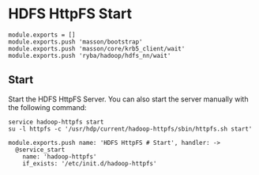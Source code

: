 
# HDFS HttpFS Start

    module.exports = []
    module.exports.push 'masson/bootstrap'
    module.exports.push 'masson/core/krb5_client/wait'
    module.exports.push 'ryba/hadoop/hdfs_nn/wait'

## Start

Start the HDFS HttpFS Server. You can also start the server
manually with the following command:

```
service hadoop-httpfs start
su -l httpfs -c '/usr/hdp/current/hadoop-httpfs/sbin/httpfs.sh start'
```

    module.exports.push name: 'HDFS HttpFS # Start', handler: ->
      @service_start
        name: 'hadoop-httpfs'
        if_exists: '/etc/init.d/hadoop-httpfs'
